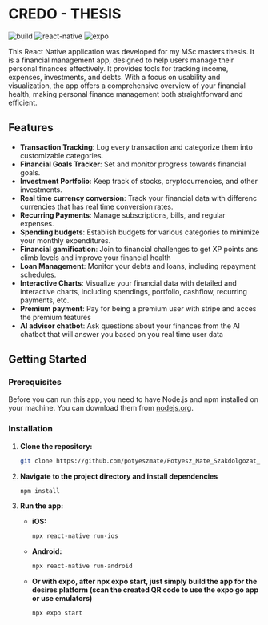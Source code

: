 # CREDO - THESIS

![build](https://img.shields.io/badge/build-passing-brightgreen)
![react-native](https://img.shields.io/badge/react--native-v0.73.2-informational)
![expo](https://img.shields.io/badge/expo-v50.0.2-informational)


This React Native application was developed for my MSc masters thesis. It is a financial management app, designed to help users manage their personal finances effectively.  It provides tools for tracking income, expenses, investments, and debts. With a focus on usability and visualization, the app offers a comprehensive overview of your financial health, making personal finance management both straightforward and efficient.

## Features

- **Transaction Tracking**: Log every transaction and categorize them into customizable categories.
- **Financial Goals Tracker**: Set and monitor progress towards financial goals.
- **Investment Portfolio**: Keep track of stocks, cryptocurrencies, and other investments.
- **Real time currency conversion**: Track your financial data with differenc currencies that has real time conversion rates.
- **Recurring Payments**: Manage subscriptions, bills, and regular expenses.
- **Spending budgets**:  Establish budgets for various categories to minimize your monthly expenditures.
- **Financial gamification**: Join to financial challenges to get XP points ans climb levels and improve your financial health
- **Loan Management**: Monitor your debts and loans, including repayment schedules.
- **Interactive Charts**: Visualize your financial data with detailed and interactive charts, including spendings, portfolio, cashflow, recurring payments, etc.
- **Premium payment**: Pay for being a premium user with stripe and acces the premium features
- **AI advisor chatbot**: Ask questions about your finances from the AI chatbot that will answer you based on you real time user data


## Getting Started

### Prerequisites

Before you can run this app, you need to have Node.js and npm installed on your machine. You can download them from [nodejs.org](https://nodejs.org/).

### Installation

1. **Clone the repository:**

   ```bash
   git clone https://github.com/potyeszmate/Potyesz_Mate_Szakdolgozat_Credo.git

2. **Navigate to the project directory and install dependencies**

   ```bash
   npm install

3. **Run the app:**

   - **iOS:**
     ```bash
     npx react-native run-ios
     ```

   - **Android:**
     ```bash
     npx react-native run-android
     ```

   - **Or with expo, after npx expo start, just simply build the app for the desires platform (scan the created QR code to use the expo go app or use emulators)**
     ```bash
     npx expo start
     ```



